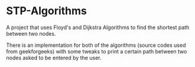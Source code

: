 # STP-Algorithms
A project that uses Floyd's and Dijkstra Algorithms to find the shortest path between two nodes.


There is an implementation for both of the algorithms (source codes used from geekforgeeks) with some tweaks to print a certain path between two nodes asked to be entered by the user.
